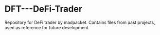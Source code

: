 # DFT---DeFi-Trader
Repository for DeFi trader by madpacket. Contains files from past projects, used as reference for future development. 
